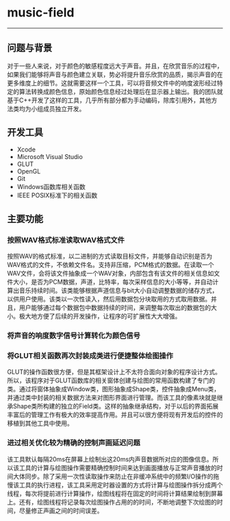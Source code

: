 # music-field
---
## 问题与背景
对于一些人来说，对于颜色的敏感程度远大于声音。并且，在欣赏音乐的过程中，如果我们能够将声音与颜色建立关联，势必将提升音乐欣赏的品质，揭示声音的在更多维度上的细节。这就需要这样一个工具，可以将音频文件中的响度波形经过特定的算法转换成颜色信息，原始颜色信息经过处理后在显示器上输出。我的团队就基于C++开发了这样的工具，几乎所有部分都为手动编码，除库引用外，其他方法类均为小组成员独立开发。

## 开发工具
- Xcode
- Microsoft Visual Studio
- GLUT
- OpenGL
- Git
- Windows函数库相关函数
- IEEE POSIX标准下的相关函数

## 主要功能
### 按照WAV格式标准读取WAV格式文件
按照WAV的格式标准，以二进制的方式读取目标文件，并能够自动识别是否为WAV格式的文件，不依赖文件名。支持非压缩，PCM格式的数据。在读取一个WAV文件，会将该文件抽象成一个WAV对象，内部包含有该文件的相关信息如文件大小，是否为PCM数据，声道，比特率，每次采样信息的大小等等，并自动计算出音乐持续时间。该类能够根据声道信息与bit大小自动调整数据的储存方式，以供用户使用。该类以一次性读入，然后用数据包分块取用的方式取用数据。并且，用户能够通过每个数据包中数据持续的时间，来调整每次取出的数据包的大小。极大地方便了后续的开发操作，让程序的可扩展性大大增强。
### 将声音的响度数字信号计算转化为颜色信号

### 将GLUT相关函数再次封装成类进行便捷整体绘图操作
GLUT的操作函数很方便，但是其框架设计上不太符合面向对象的程序设计方式。所以，该程序对于GLUT函数库的相关窗体创建与绘图的常用函数构建了专门的类。通过将窗体抽象成Window类，图形抽象成Shape类，控件抽象成Menu类，并通过类中封装的相关数据方法来对图形界面进行管理。而该工具的像素块就是继承Shape类所构建的独立的Field类。这样的抽象继承结构，对于以后的界面拓展丰富后的管理工作有极大的效率提高作用。并且可以很方便将现有开发后的控件的移植到其他工具中使用。
### 进过相关优化较为精确的控制声画延迟问题
该工具默认每隔20ms在屏幕上绘制出这20ms内声音数据所对应的图像信息。所以该工具的计算与绘图操作需要精确控制时间来达到画面播放与正常声音播放的时间大体同步。除了采用一次性读取操作来防止在非缓冲系统中的频繁I/O操作的拖慢该工具的执行进程，该工具采用定时器设置的方式将计算与绘图操作拆分成两个线程，每次将提前进行计算操作，绘图线程将在固定的时间将计算结果绘制到屏幕上。还有，绘图线程将记录每次绘图操作占用的的时间，不断地调整下次绘图的时间，尽量修正声画之间的时间误差。
